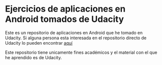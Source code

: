 # Ejercicios de aplicaciones en Android tomados de Udacity

Este es un repositorio de aplicaciones en Android que he tomado en Udacity. Si alguna persona esta interesada en el repositorio directo de Udacity lo pueden encontrar [aquí](https://github.com/udacity/ud851-Exercises)

Este repositorio tiene unicamente fines académicos y el material con el que he aprendido es de Udacity.
